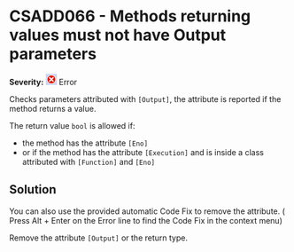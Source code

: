 # CSADD066 - Methods returning values must not have Output parameters

**Severity:** ![Error](../images/Error.png) Error

Checks parameters attributed with `[Output]`, the attribute is reported if the method returns a value.

The return value `bool` is allowed if:
- the method has the attribute `[Eno]`
- or if the method has the attribute `[Execution]` and is inside a class attributed with `[Function]` and `[Eno]`

## Solution

You can also use the provided automatic Code Fix to remove the attribute. ( Press Alt + Enter on the Error line to find the Code Fix in the context menu) 

Remove the attribute `[Output]` or the return type.